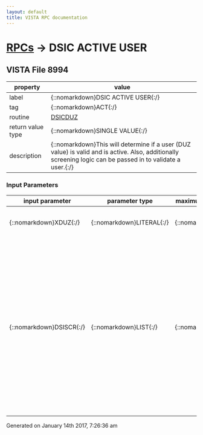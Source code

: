 ```yaml
---
layout: default
title: VISTA RPC documentation
---
```




# [RPCs](TableOfContent.md) &#8594; DSIC ACTIVE USER 


 ## VISTA File 8994
 property | value 
--- | --- 
 label | {::nomarkdown}DSIC ACTIVE USER{:/}
 tag | {::nomarkdown}ACT{:/}
 routine | [DSICDUZ](http://code.osehra.org/dox/Routine_DSICDUZ_source.html)
 return value type | {::nomarkdown}SINGLE VALUE{:/}
 description | {::nomarkdown}This will determine if a user (DUZ value) is valid and is active.  Also, additionally screening logic can be passed in to validate a user.{:/}

### Input Parameters

| input parameter | parameter type | maximum data length | required | description | 
| --- | --- | --- | --- | --- | 
| {::nomarkdown}XDUZ{:/} | {::nomarkdown}LITERAL{:/} | {::nomarkdown}15{:/} | {::nomarkdown}true{:/} | {::nomarkdown}This is a pointer value to the NEW PERSON file.{:/} | 
| {::nomarkdown}DSISCR{:/} | {::nomarkdown}LIST{:/} | {::nomarkdown}250{:/} | {::nomarkdown}true{:/} | {::nomarkdown}You may pass additional screening criteria to be checked.  For a user to be returned, all screening criteria must be true in addition to being Active. Allowable formats of DSISCR(n) = flag^val1^val2^val3^..  check for security key    KEY^security key name  check for parameter      PARM^ parameter name^parameter instance  execute M code    M^<return message>^<executable M code which sets $T>{:/} | 




 Generated on January 14th 2017, 7:26:36 am